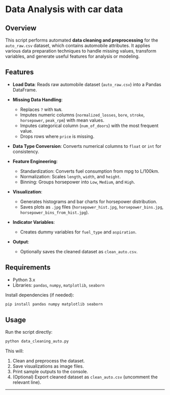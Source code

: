 # Data Analysis with car data

## Overview

This script performs automated **data cleaning and preprocessing** for the `auto_raw.csv` dataset, which contains automobile attributes. It applies various data preparation techniques to handle missing values, transform variables, and generate useful features for analysis or modeling.

## Features

* **Load Data**: Reads raw automobile dataset (`auto_raw.csv`) into a Pandas DataFrame.
* **Missing Data Handling**:

  * Replaces `?` with `NaN`.
  * Imputes numeric columns (`normalized_losses`, `bore`, `stroke`, `horsepower`, `peak_rpm`) with mean values.
  * Imputes categorical column (`num_of_doors`) with the most frequent value.
  * Drops rows where `price` is missing.
* **Data Type Conversion**: Converts numerical columns to `float` or `int` for consistency.
* **Feature Engineering**:

  * Standardization: Converts fuel consumption from mpg to L/100km.
  * Normalization: Scales `length`, `width`, and `height`.
  * Binning: Groups horsepower into `Low`, `Medium`, and `High`.
* **Visualization**:

  * Generates histograms and bar charts for horsepower distribution.
  * Saves plots as `.jpg` files (`horsepower_hist.jpg`, `horsepower_bins.jpg`, `horsepower_bins_from_hist.jpg`).
* **Indicator Variables**:

  * Creates dummy variables for `fuel_type` and `aspiration`.
* **Output**:

  * Optionally saves the cleaned dataset as `clean_auto.csv`.

## Requirements

* Python 3.x
* Libraries: `pandas`, `numpy`, `matplotlib`, `seaborn`

Install dependencies (if needed):

```bash
pip install pandas numpy matplotlib seaborn
```

## Usage

Run the script directly:

```bash
python data_cleaning_auto.py
```

This will:

1. Clean and preprocess the dataset.
2. Save visualizations as image files.
3. Print sample outputs to the console.
4. (Optional) Export cleaned dataset as `clean_auto.csv` (uncomment the relevant line).

---
